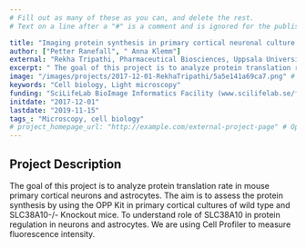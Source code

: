 ```yaml
---
# Fill out as many of these as you can, and delete the rest.
# Text on a line after a "#" is a comment and is ignored for the published page.

title: "Imaging protein synthesis in primary cortical neuronal culture using Click-iT&reg; Plus OPP Protein Synthesis Assay Kits"
author: ["Petter Ranefall", " Anna Klemm"]
external: "Rekha Tripathi, Pharmaceutical Biosciences, Uppsala University"
excerpt: " The goal of this project is to analyze protein translation rate in mouse primary cortical neurons and astrocytes. The aim is to assess the protein synthesis by using the OPP Kit in primary cortical c..."
image: "/images/projects/2017-12-01-RekhaTripathi/5a5e141a69ca7.png" # Image should be pushed to /images/projects/YYYY-MM-DD-projectid/ before
keywords: "Cell biology, Light microscopy"
funding: "SciLifeLab BioImage Informatics Facility (www.scilifelab.se/facilities/bioimage-informatics)"
initdate: "2017-12-01"
lastdate: "2019-11-15"
tags_: "Microscopy, cell biology"
# project_homepage_url: "http://example.com/external-project-page" # Optional external homepage for this project
---
```


## Project Description
 The goal of this project is to analyze protein translation rate in mouse primary cortical neurons and astrocytes. The aim is to assess the protein synthesis by using the OPP Kit in primary cortical cultures of wild type and SLC38A10-/- Knockout mice. To understand role of SLC38A10 in protein regulation in neurons and astrocytes. We are using Cell Profiler to measure fluorescence intensity. 
